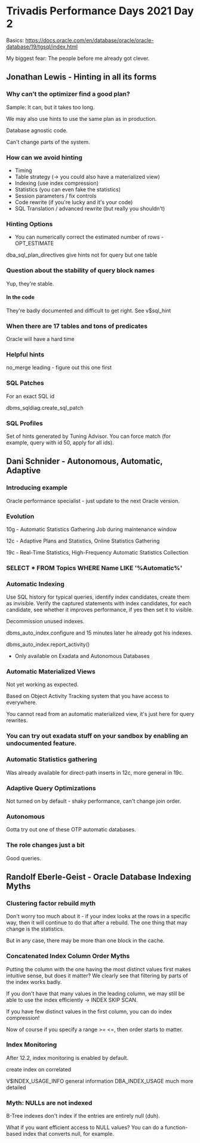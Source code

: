 # Trivadis Performance Days 2021 Day 2
Basics: https://docs.oracle.com/en/database/oracle/oracle-database/19/tgsql/index.html

My biggest fear: The people before me already got clever.

## Jonathan Lewis - Hinting in all its forms

### Why can't the optimizer find a good plan?
Sample: It can, but it takes too long.

We may also use hints to use the same plan as in production.

Database agnostic code.

Can't change parts of the system.

### How can we avoid hinting

 * Timing
 * Table strategy (-> you could also have a materialized view)
 * Indexing (use index compression)
 * Statistics (you can even fake the statistics)
 * Session parameters / fix controls
 * Code rewrite (if you're lucky and it's your code)
 * SQL Translation / advanced rewrite (but really you shouldn't)

### Hinting Options

- You can numerically correct the estimated number of rows - OPT_ESTIMATE

dba_sql_plan_directives give hints not for query but one table

### Question about the stability of query block names
Yup, they're stable.

#### In the code
They're badly documented and difficult to get right. See v$sql_hint

### When there are 17 tables and tons of predicates
Oracle will have a hard time

### Helpful hints
no_merge leading - figure out this one first

### SQL Patches
For an exact SQL id

dbms_sqldiag.create_sql_patch

### SQL Profiles
Set of hints generated by Tuning Advisor. You can force match (for example, query with id 50, apply for all ids).

## Dani Schnider - Autonomous, Automatic, Adaptive

### Introducing example
Oracle performance specialist - just update to the next Oracle version.

### Evolution
10g - Automatic Statistics Gathering Job during maintenance window

12c - Adaptive Plans and Statistics, Online Statistics Gathering

19c - Real-Time Statistics, High-Frequency Automatic Statistics Collection

### SELECT * FROM Topics WHERE Name LIKE '%Automatic%'

### Automatic Indexing
Use SQL history for typical queries, identify index candidates, create them
as invisible. Verify the captured statements with index candidates, for
each candidate, see whether it improves performance, if yes then set it to
visible.

Decommission unused indexes.

dbms_auto_index.configure and 15 minutes later he already got his indexes.

dbms_auto_index.report_activity()

- Only available on Exadata and Autonomous Databases

### Automatic Materialized Views
Not yet working as expected.

Based on Object Activity Tracking system that you have access to everywhere.

You cannot read from an automatic materialized view, it's just here for query
rewrites.

### You can try out exadata stuff on your sandbox by enabling an undocumented feature.

### Automatic Statistics gathering
Was already available for direct-path inserts in 12c, more general in 19c.

### Adaptive Query Optimizations
Not turned on by default - shaky performance, can't change join order.

### Autonomous
Gotta try out one of these OTP automatic databases.

### The role changes just a bit
Good queries.

## Randolf Eberle-Geist - Oracle Database Indexing Myths

### Clustering factor rebuild myth
Don't worry too much about it - if your index looks at the rows in a specific
way, then it will continue to do that after a rebuild. The one thing that
may change is the statistics.

But in any case, there may be more than one block in the cache.

### Concatenated Index Column Order Myths
Putting the column with the one having the most distinct values first makes
intuitive sense, but does it matter? We clearly see that filtering by parts of the index works badly.

If you don't have that many values in the leading column, we may still be
able to use the index efficiently -> INDEX SKIP SCAN.

If you have few distinct values in the first column, you can do index
compression!

Now of course if you specify a range >= <=, then order starts to matter.

### Index Monitoring
After 12.2, index monitoring is enabled by default.

create index on correlated

V$INDEX_USAGE_INFO general information
DBA_INDEX_USAGE much more detailed

### Myth: NULLs are not indexed
B-Tree indexes don't index if the entries are entirely null (duh).

What if you want efficient access to NULL values? You can do a function-based index that converts null, for example.


